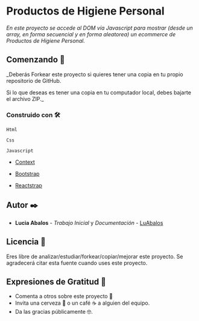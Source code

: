 # Productos de Higiene Personal

_En este proyecto se accede al DOM vía Javascript para mostrar (desde un array, en forma secuencial y en forma aleatorea) un ecommerce de Productos de Higiene Personal._

## Comenzando 🚀

_Deberás Forkear este proyecto si quieres tener una copia en tu propio repositorio de GitHub.

Si lo que deseas es tener una copia en tu computador local, debes bajarte el archivo ZIP._

### Construido con 🛠️

```
Html 
```
```
Css
```
```
Javascript
```

- [Context](https://www.npmjs.com/package/context)

- [Bootstrap](https://getbootstrap.com/)

- [Reactstrap ](https://reactstrap.github.io/?path=/story/home-installation--page)

## Autor ✒️



* **Lucia Abalos** - *Trabajo Inicial* y *Documentación* - [LuAbalos](https://github.com/LuAbalos) 

## Licencia 📄

Eres libre de analizar/estudiar/forkear/copiar/mejorar este proyecto. Se agradecerá citar esta fuente cuando uses este proyecto.
## Expresiones de Gratitud 🎁

* Comenta a otros sobre este proyecto 📢
* Invita una cerveza 🍺 o un café ☕ a alguien del equipo. 
* Da las gracias públicamente 🤓.
